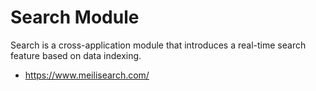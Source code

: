 # Search Module

Search is a cross-application module that introduces a real-time search feature based on data indexing.

- https://www.meilisearch.com/